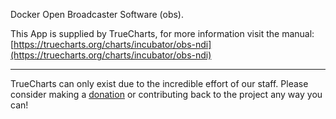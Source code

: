Docker Open Broadcaster Software (obs).

This App is supplied by TrueCharts, for more information visit the manual: [https://truecharts.org/charts/incubator/obs-ndi](https://truecharts.org/charts/incubator/obs-ndi)

---

TrueCharts can only exist due to the incredible effort of our staff.
Please consider making a [donation](https://truecharts.org/sponsor) or contributing back to the project any way you can!
